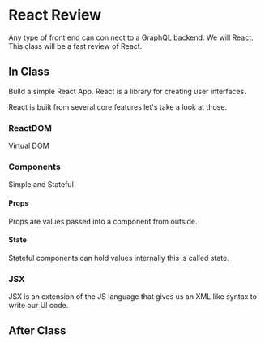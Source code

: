 # React Review

Any type of front end can con nect to a GraphQL backend. We will React. This class will be a fast review of React. 

## In Class

Build a simple React App. React is a library for creating user interfaces. 

React is built from several core features let's take a look at those. 

### ReactDOM

Virtual DOM

### Components 

Simple and Stateful 

#### Props 

Props are values passed into a component from outside. 

#### State 

Stateful components can hold values internally this is called state. 

### JSX 

JSX is an extension of the JS language that gives us an XML like syntax to write our UI code. 

## After Class 

